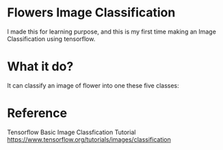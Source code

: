 # Flowers Image Classification
I made this for learning purpose, and this is my first time making an Image Classification using tensorflow.
# What it do?
It can classify an image of flower into one these five classes: 
# Reference 
Tensorflow Basic Image Classfication Tutorial 
https://www.tensorflow.org/tutorials/images/classification
